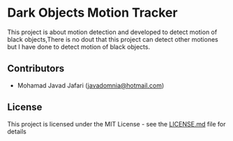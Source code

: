# Dark Objects Motion Tracker

This project is about motion detection and developed to detect motion of black objects,There is no dout that this project can detect other motiones but I have done to detect motion of black objects. 

## Contributors

* Mohamad Javad Jafari (javadomnia@hotmail.com)

## License

This project is licensed under the MIT License - see the [LICENSE.md](https://github.com/mohamadjavadjafari/motion-tracker/blob/master/LICENSE) file for details

